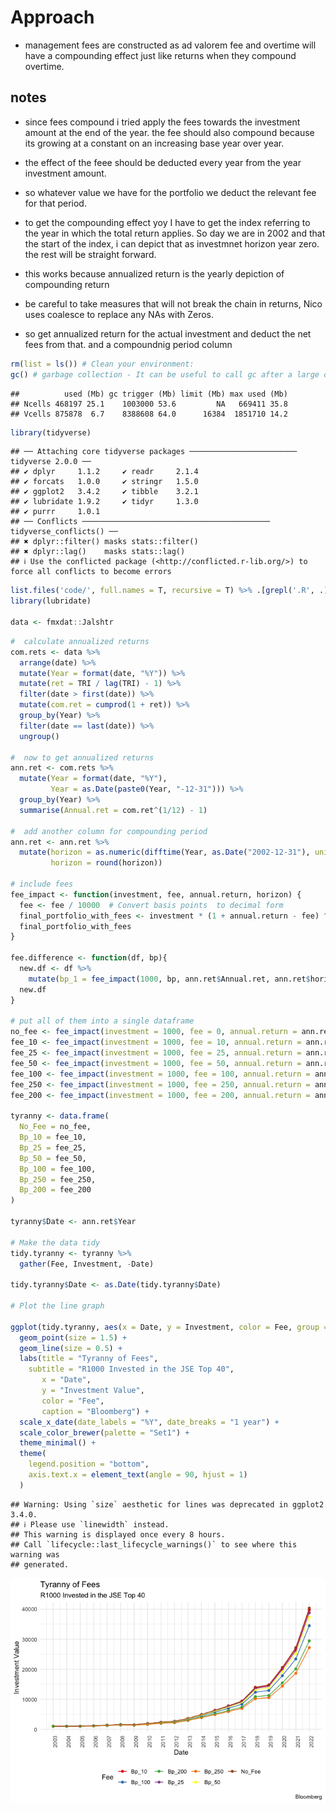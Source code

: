 # Approach

-   management fees are constructed as ad valorem fee and overtime will
    have a compounding effect just like returns when they compound
    overtime.

## notes

-   since fees compound i tried apply the fees towards the investment
    amount at the end of the year. the fee should also compound because
    its growing at a constant on an increasing base year over year.

-   the effect of the feee should be deducted every year from the year
    investment amount.

-   so whatever value we have for the portfolio we deduct the relevant
    fee for that period.

-   to get the compounding effect yoy I have to get the index referring
    to the year in which the total return applies. So day we are in 2002
    and that the start of the index, i can depict that as investmnet
    horizon year zero. the rest will be straight forward.

-   this works because annualized return is the yearly depiction of
    compounding return

-   be careful to take measures that will not break the chain in
    returns, Nico uses coalesce to replace any NAs with Zeros.

-   so get annualized return for the actual investment and deduct the
    net fees from that. and a compoundnig period column

``` r
rm(list = ls()) # Clean your environment:
gc() # garbage collection - It can be useful to call gc after a large object has been removed, as this may prompt R to return memory to the operating system.
```

    ##          used (Mb) gc trigger (Mb) limit (Mb) max used (Mb)
    ## Ncells 468197 25.1    1003000 53.6         NA   669411 35.8
    ## Vcells 875878  6.7    8388608 64.0      16384  1851710 14.2

``` r
library(tidyverse)
```

    ## ── Attaching core tidyverse packages ──────────────────────── tidyverse 2.0.0 ──
    ## ✔ dplyr     1.1.2     ✔ readr     2.1.4
    ## ✔ forcats   1.0.0     ✔ stringr   1.5.0
    ## ✔ ggplot2   3.4.2     ✔ tibble    3.2.1
    ## ✔ lubridate 1.9.2     ✔ tidyr     1.3.0
    ## ✔ purrr     1.0.1     
    ## ── Conflicts ────────────────────────────────────────── tidyverse_conflicts() ──
    ## ✖ dplyr::filter() masks stats::filter()
    ## ✖ dplyr::lag()    masks stats::lag()
    ## ℹ Use the conflicted package (<http://conflicted.r-lib.org/>) to force all conflicts to become errors

``` r
list.files('code/', full.names = T, recursive = T) %>% .[grepl('.R', .)] %>% as.list() %>% walk(~source(.))
library(lubridate)

data <- fmxdat::Jalshtr
```

``` r
#  calculate annualized returns
com.rets <- data %>% 
  arrange(date) %>% 
  mutate(Year = format(date, "%Y")) %>% 
  mutate(ret = TRI / lag(TRI) - 1) %>% 
  filter(date > first(date)) %>%
  mutate(com.ret = cumprod(1 + ret)) %>% 
  group_by(Year) %>% 
  filter(date == last(date)) %>% 
  ungroup()

#  now to get annualized returns
ann.ret <- com.rets %>%
  mutate(Year = format(date, "%Y"),
         Year = as.Date(paste0(Year, "-12-31"))) %>%
  group_by(Year) %>%
  summarise(Annual.ret = com.ret^(1/12) - 1)

#  add another column for compounding period
ann.ret <- ann.ret %>%
  mutate(horizon = as.numeric(difftime(Year, as.Date("2002-12-31"), units = "days")) / 365,
         horizon = round(horizon))

# include fees
fee_impact <- function(investment, fee, annual.return, horizon) {
  fee <- fee / 10000  # Convert basis points  to decimal form
  final_portfolio_with_fees <- investment * (1 + annual.return - fee) ^ horizon
  final_portfolio_with_fees
}

fee.difference <- function(df, bp){
  new.df <- df %>% 
    mutate(bp_1 = fee_impact(1000, bp, ann.ret$Annual.ret, ann.ret$horizon))
  new.df
}

# put all of them into a single dataframe 
no_fee <- fee_impact(investment = 1000, fee = 0, annual.return = ann.ret$Annual.ret, horizon = ann.ret$horizon)
fee_10 <- fee_impact(investment = 1000, fee = 10, annual.return = ann.ret$Annual.ret, horizon = ann.ret$horizon)
fee_25 <- fee_impact(investment = 1000, fee = 25, annual.return = ann.ret$Annual.ret, horizon = ann.ret$horizon)
fee_50 <- fee_impact(investment = 1000, fee = 50, annual.return = ann.ret$Annual.ret, horizon = ann.ret$horizon)
fee_100 <- fee_impact(investment = 1000, fee = 100, annual.return = ann.ret$Annual.ret, horizon = ann.ret$horizon)
fee_250 <- fee_impact(investment = 1000, fee = 250, annual.return = ann.ret$Annual.ret, horizon = ann.ret$horizon)
fee_200 <- fee_impact(investment = 1000, fee = 200, annual.return = ann.ret$Annual.ret, horizon = ann.ret$horizon)  

tyranny <- data.frame(
  No_Fee = no_fee,
  Bp_10 = fee_10,
  Bp_25 = fee_25,
  Bp_50 = fee_50,
  Bp_100 = fee_100,
  Bp_250 = fee_250,
  Bp_200 = fee_200  
)

tyranny$Date <- ann.ret$Year

# Make the data tidy
tidy.tyranny <- tyranny %>% 
  gather(Fee, Investment, -Date)

tidy.tyranny$Date <- as.Date(tidy.tyranny$Date)

# Plot the line graph

ggplot(tidy.tyranny, aes(x = Date, y = Investment, color = Fee, group = Fee)) +
  geom_point(size = 1.5) +      
  geom_line(size = 0.5) +         
  labs(title = "Tyranny of Fees", 
    subtitle = "R1000 Invested in the JSE Top 40",
       x = "Date",
       y = "Investment Value",
       color = "Fee", 
       caption = "Bloomberg") +
  scale_x_date(date_labels = "%Y", date_breaks = "1 year") +  
  scale_color_brewer(palette = "Set1") +    
  theme_minimal() +
  theme(
    legend.position = "bottom",        
    axis.text.x = element_text(angle = 90, hjust = 1)  
  )
```

    ## Warning: Using `size` aesthetic for lines was deprecated in ggplot2 3.4.0.
    ## ℹ Please use `linewidth` instead.
    ## This warning is displayed once every 8 hours.
    ## Call `lifecycle::last_lifecycle_warnings()` to see where this warning was
    ## generated.

![](README_files/figure-markdown_github/unnamed-chunk-2-1.png)
